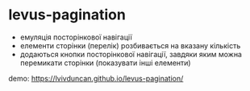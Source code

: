 # levus-pagination

- емуляція посторінкової навігації
- елементи сторінки (перелік) розбивається на вказану кількість
- додаються кнопки посторінкової навігації, завдяки яким можна перемикати сторінки (показувати інші елементи)

demo: https://lvivduncan.github.io/levus-pagination/